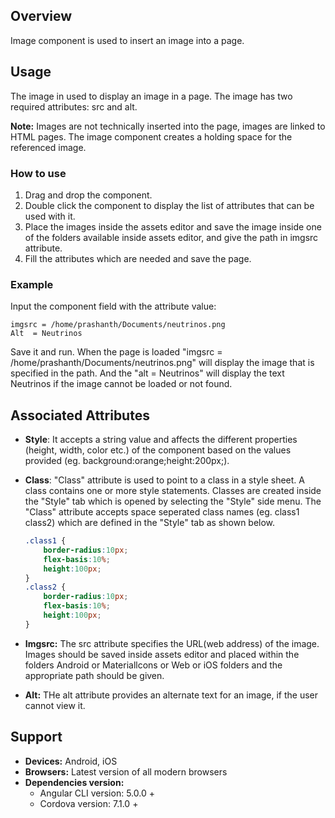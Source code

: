 ## Overview
Image component is used to insert an image into a page.

## Usage
The image in used to display an image in a page. The image has two required attributes: src and alt. 

**Note:** Images are not technically inserted into the page, images are linked to HTML pages. The image  component creates a holding space for the referenced image.

### How to use   
1. Drag and drop the component. 
2. Double click the component to display the list of attributes that can be used with it.
3. Place the images inside the assets editor and save the image inside one of the folders available inside assets editor, and give the path in imgsrc attribute.
4. Fill the attributes which are needed and save the page.

### Example 
Input the component field with the attribute value:
``` 
imgsrc = /home/prashanth/Documents/neutrinos.png
Alt  = Neutrinos
```
Save it and run.
When the page is loaded "imgsrc = /home/prashanth/Documents/neutrinos.png" will display the image that is specified in the path. And the "alt = Neutrinos" will display the text Neutrinos if the image cannot be loaded or not found.

## Associated Attributes
- **Style**: It accepts a string value and affects the different properties (height, width, color etc.) of the component based on the values provided (eg. background:orange;height:200px;).

- **Class**: "Class" attribute is used to point to a class in a style sheet. A class contains one or more style statements. Classes are created inside the "Style" tab which is opened by selecting the "Style" side menu. The "Class" attribute accepts space seperated class names (eg. class1 class2) which are defined in the "Style" tab as shown below.
    ```css
    .class1 {
        border-radius:10px;
        flex-basis:10%;
        height:100px;
    }
    .class2 {
        border-radius:10px;
        flex-basis:10%;
        height:100px;
    }
    
- **Imgsrc:** The src attribute specifies the URL(web address) of the image. Images should be saved inside assets editor and placed within the folders Android or Materiallcons or Web or iOS folders and the appropriate path should be given.
- **Alt:** THe alt attribute provides an alternate text for an image, if the user cannot view it.

## Support
- **Devices:** Android, iOS
- **Browsers:**  Latest version of all modern browsers
- **Dependencies version:** 
    - Angular CLI version: 5.0.0 + 
    - Cordova version: 7.1.0 +

